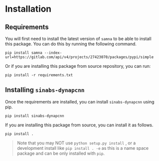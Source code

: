 Installation
============

Requirements
------------
You will first need to install the latest version of `samna` to be able to install this package.
You can do this by running the following command.

```shell
pip install samna --index-url=https://gitlab.com/api/v4/projects/27423070/packages/pypi/simple
```

Or if you are installing this package from source repository, you can run:

```shell
pip install -r requirements.txt
```

Installing `sinabs-dynapcnn`
----------------------------

Once the requirements are installed, you can install `sinabs-dynapcnn` using pip.

```shell
pip install sinabs-dynapcnn
```

If you are installing this package from source, you can install it as follows.

```shell
pip install .
```

> Note that you may NOT use `python setup.py install` 
>, or a development install like `pip install . -e`
> as this is a name space package and can be only installed with `pip`.



